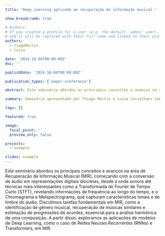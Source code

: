 ```yaml
---
title: 'Deep Learning aplicado em recuperação de informação musical.'

show_breadcrumb: true

# Authors
# If you created a profile for a user (e.g. the default `admin` user), write the username (folder name) here
# and it will be replaced with their full name and linked to their profile.
authors:
  - tiagoMartin
  - luisa

date: '2024-10-04T00:00:00Z'
doi: ''

publishDate: '2024-10-04T00:00:00Z'

publication_types: ['paper-conference']

abstract: Este seminário abordou os principais conceitos e avanços na área de Recuperação de Informação Musical (MIR), começando com a conversão de áudio em representações digitais discretas, desde a onda sonora até técnicas mais interessantes como a Transformada de Fourier de Tempo Curto (STFT), revelando informações de frequência ao longo do tempo, e o Chromagrama e Melspectrograma, que capturam características tonais e de timbre do áudio. Discutimos tarefas fundamentais em MIR, como a identificação de gênero musical, recuperação de músicas similares e estimação de progressões de acordes, essencial para a análise harmônica de uma composição. A partir disso, exploramos as aplicações de modelos de Deep Learning, como o caso de Redes Neurais Recorrentes (RNNs) e Transformers, em MIR.

summary: Seminário apresentado por Thiago Martin e Luisa Carvalhaes sobre Deep Learning plicado em recuperação de informação musical (04/10/2024 às 9:30).

tags: []

featured: true

image:
  focal_point: ''
  preview_only: false

projects:
  - example

slides: example
---
```


<p>Este seminário abordou os principais conceitos e avanços na área de Recuperação de Informação Musical (MIR), começando com a conversão de áudio em representações digitais discretas, desde a onda sonora até técnicas mais interessantes como a Transformada de Fourier de Tempo Curto (STFT), revelando informações de frequência ao longo do tempo, e o Chromagrama e Melspectrograma, que capturam características tonais e de timbre do áudio. Discutimos tarefas fundamentais em MIR, como a identificação de gênero musical, recuperação de músicas similares e estimação de progressões de acordes, essencial para a análise harmônica de uma composição. A partir disso, exploramos as aplicações de modelos de Deep Learning, como o caso de Redes Neurais Recorrentes (RNNs) e Transformers, em MIR.</p>